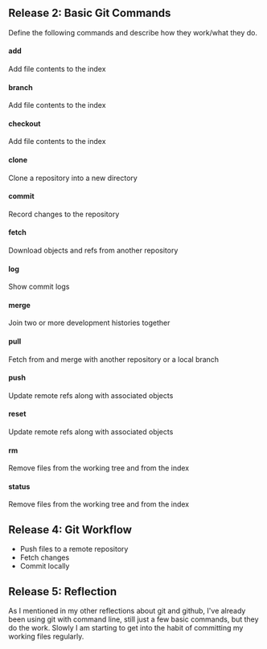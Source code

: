 ## Release 2: Basic Git Commands
Define the following commands and describe how they work/what they do.


#### add
  Add file contents to the index

#### branch
  Add file contents to the index

#### checkout
  Add file contents to the index

#### clone
  Clone a repository into a new directory

#### commit
  Record changes to the repository

#### fetch
  Download objects and refs from another repository

#### log
  Show commit logs
#### merge
  Join two or more development histories together

#### pull
  Fetch from and merge with another repository or a local branch

#### push
  Update remote refs along with associated objects


#### reset
  Update remote refs along with associated objects


#### rm
 Remove files from the working tree and from the index

#### status
  Remove files from the working tree and from the index


## Release 4: Git Workflow

- Push files to a remote repository
- Fetch changes
- Commit locally

## Release 5: Reflection

As I mentioned in my other reflections about git and github, I've already been using git with command line, still just a few basic commands, but they do the work. Slowly I am starting to get into the habit of committing my working files regularly.